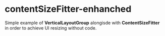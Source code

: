 # contentSizeFitter-enhanched

Simple example of **VerticalLayoutGroup** alongisde with **ContentSizeFitter** in order to achieve UI resizing without code.
